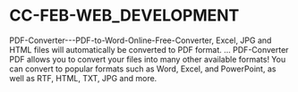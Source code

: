# CC-FEB-WEB_DEVELOPMENT
PDF-Converter---PDF-to-Word-Online-Free-Converter, Excel, JPG and HTML files will automatically be converted to PDF format. ... PDF-Converter PDF allows you to convert your files into many other available formats! You can convert to popular formats such as Word, Excel, and PowerPoint, as well as RTF, HTML, TXT, JPG and more.
